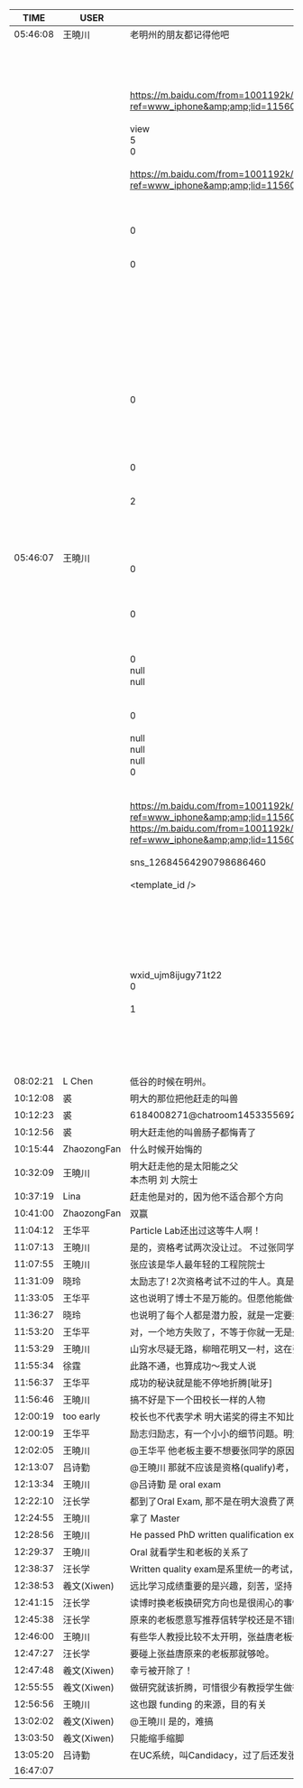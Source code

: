 TIME | USER | MESSAGE
--- | --- | ---
05:46:08 | 王曉川 | 老明州的朋友都记得他吧
05:46:07 | 王曉川 | <?xml version="1.0"?><br/><msg><br/>	<appmsg appid="" sdkver="0"><br/>		<title>张翔出任香港大学校长，他曾摘走美国科技最高奖项—中国光学期刊网</title><br/>		<des>https://m.baidu.com/from=1001192k/bd_page_type=1/ssid=0/uid=0/pu=usm%401%2Csz%401320_1001%2Cta%40iphone_2_4.4_3_537/baiduid=CEF5EAEED77C645559C9F11BE8F3B573/w=0_10_/t=iphone/l=3/tc?ref=www_iphone&amp;amp;lid=11560486001143162648&amp;amp;order=1&amp;amp;fm=alop&amp;amp;tj=www_normal_1_0_10_title&amp;amp;vit=osres&amp;amp;m=8&amp;amp;srd=1&amp;amp;cltj=cloud_title&amp;amp;asres=1&amp;amp;title=%E5%BC%A0%E7%BF%94%E5%87%BA%E4%BB%BB%E9%A6%99%E6%B8%AF%E5%A4%A7%E5%AD%A6%E6%A0%A1%E9%95%BF%2C%E4%BB%96%E6%9B%BE%E6%91%98%E8%B5%B0%E7%BE%8E%E5%9B%BD%E7%A7%91%E6%8A%80%E6%9C%80%E9%AB%98%E5%A5%96%E9%A1%B9...&amp;amp;dict=20&amp;amp;w_qd=IlPT2AEptyoA_yk55AAa6BSx1jZOkokb9CwXfO0Vtf9rYAg6OzJmtYa&amp;amp;sec=25828&amp;amp;di=8e8db424421fd419&amp;amp;bdenc=1&amp;amp;tch=124.0.34.233.0.0&amp;amp;nsrc=IlPT2AEptyoA_yixCFOxXnANedT62v3IEQGG_y2IBj3xjkOsbe0lINooXDLb2Sm515basCPQpqlYhCXyQyMz7qQbiKtjsmcf7n8dd48vg0TTPdRr&amp;amp;eqid=a06f18c49903a800100000065a20dcd9&amp;amp;wd=&amp;amp;c=&amp;amp;from=timeline&amp;amp;isappinstalled=0</des><br/>		<username /><br/>		<action>view</action><br/>		<type>5</type><br/>		<showtype>0</showtype><br/>		<content /><br/>		<url>https://m.baidu.com/from=1001192k/bd_page_type=1/ssid=0/uid=0/pu=usm%401%2Csz%401320_1001%2Cta%40iphone_2_4.4_3_537/baiduid=CEF5EAEED77C645559C9F11BE8F3B573/w=0_10_/t=iphone/l=3/tc?ref=www_iphone&amp;amp;lid=11560486001143162648&amp;amp;order=1&amp;amp;fm=alop&amp;amp;tj=www_normal_1_0_10_title&amp;amp;vit=osres&amp;amp;m=8&amp;amp;srd=1&amp;amp;cltj=cloud_title&amp;amp;asres=1&amp;amp;title=%E5%BC%A0%E7%BF%94%E5%87%BA%E4%BB%BB%E9%A6%99%E6%B8%AF%E5%A4%A7%E5%AD%A6%E6%A0%A1%E9%95%BF%2C%E4%BB%96%E6%9B%BE%E6%91%98%E8%B5%B0%E7%BE%8E%E5%9B%BD%E7%A7%91%E6%8A%80%E6%9C%80%E9%AB%98%E5%A5%96%E9%A1%B9...&amp;amp;dict=20&amp;amp;w_qd=IlPT2AEptyoA_yk55AAa6BSx1jZOkokb9CwXfO0Vtf9rYAg6OzJmtYa&amp;amp;sec=25828&amp;amp;di=8e8db424421fd419&amp;amp;bdenc=1&amp;amp;tch=124.0.34.233.0.0&amp;amp;nsrc=IlPT2AEptyoA_yixCFOxXnANedT62v3IEQGG_y2IBj3xjkOsbe0lINooXDLb2Sm515basCPQpqlYhCXyQyMz7qQbiKtjsmcf7n8dd48vg0TTPdRr&amp;amp;eqid=a06f18c49903a800100000065a20dcd9&amp;amp;wd=&amp;amp;c=&amp;amp;from=timeline&amp;amp;isappinstalled=0</url><br/>		<lowurl /><br/>		<dataurl /><br/>		<lowdataurl /><br/>		<contentattr>0</contentattr><br/>		<streamvideo><br/>			<streamvideourl /><br/>			<streamvideototaltime>0</streamvideototaltime><br/>			<streamvideotitle /><br/>			<streamvideowording /><br/>			<streamvideoweburl /><br/>			<streamvideothumburl /><br/>			<streamvideoaduxinfo /><br/>			<streamvideopublishid /><br/>		</streamvideo><br/>		<canvasPageItem><br/>			<canvasPageXml><![CDATA[]]></canvasPageXml><br/>		</canvasPageItem><br/>		<appattach><br/>			<totallen>0</totallen><br/>			<attachid /><br/>			<cdnattachurl /><br/>			<emoticonmd5 /><br/>			<aeskey /><br/>			<fileext /><br/>			<islargefilemsg>0</islargefilemsg><br/>		</appattach><br/>		<extinfo /><br/>		<androidsource>2</androidsource><br/>		<thumburl /><br/>		<mediatagname /><br/>		<messageaction><![CDATA[]]></messageaction><br/>		<messageext><![CDATA[]]></messageext><br/>		<emoticongift><br/>			<packageflag>0</packageflag><br/>			<packageid /><br/>		</emoticongift><br/>		<emoticonshared><br/>			<packageflag>0</packageflag><br/>			<packageid /><br/>		</emoticonshared><br/>		<designershared><br/>			<designeruin>0</designeruin><br/>			<designername>null</designername><br/>			<designerrediretcturl>null</designerrediretcturl><br/>		</designershared><br/>		<emotionpageshared><br/>			<tid>0</tid><br/>			<title>null</title><br/>			<desc>null</desc><br/>			<iconUrl>null</iconUrl><br/>			<secondUrl>null</secondUrl><br/>			<pageType>0</pageType><br/>		</emotionpageshared><br/>		<webviewshared><br/>			<shareUrlOriginal>https://m.baidu.com/from=1001192k/bd_page_type=1/ssid=0/uid=0/pu=usm%401%2Csz%401320_1001%2Cta%40iphone_2_4.4_3_537/baiduid=CEF5EAEED77C645559C9F11BE8F3B573/w=0_10_/t=iphone/l=3/tc?ref=www_iphone&amp;amp;lid=11560486001143162648&amp;amp;order=1&amp;amp;fm=alop&amp;amp;tj=www_normal_1_0_10_title&amp;amp;vit=osres&amp;amp;m=8&amp;amp;srd=1&amp;amp;cltj=cloud_title&amp;amp;asres=1&amp;amp;title=%E5%BC%A0%E7%BF%94%E5%87%BA%E4%BB%BB%E9%A6%99%E6%B8%AF%E5%A4%A7%E5%AD%A6%E6%A0%A1%E9%95%BF%2C%E4%BB%96%E6%9B%BE%E6%91%98%E8%B5%B0%E7%BE%8E%E5%9B%BD%E7%A7%91%E6%8A%80%E6%9C%80%E9%AB%98%E5%A5%96%E9%A1%B9...&amp;amp;dict=20&amp;amp;w_qd=IlPT2AEptyoA_yk55AAa6BSx1jZOkokb9CwXfO0Vtf9rYAg6OzJmtYa&amp;amp;sec=25828&amp;amp;di=8e8db424421fd419&amp;amp;bdenc=1&amp;amp;tch=124.0.34.233.0.0&amp;amp;nsrc=IlPT2AEptyoA_yixCFOxXnANedT62v3IEQGG_y2IBj3xjkOsbe0lINooXDLb2Sm515basCPQpqlYhCXyQyMz7qQbiKtjsmcf7n8dd48vg0TTPdRr&amp;amp;eqid=a06f18c49903a800100000065a20dcd9&amp;amp;wd=&amp;amp;c=&amp;amp;from=timeline&amp;amp;isappinstalled=0</shareUrlOriginal><br/>			<shareUrlOpen>https://m.baidu.com/from=1001192k/bd_page_type=1/ssid=0/uid=0/pu=usm%401%2Csz%401320_1001%2Cta%40iphone_2_4.4_3_537/baiduid=CEF5EAEED77C645559C9F11BE8F3B573/w=0_10_/t=iphone/l=3/tc?ref=www_iphone&amp;amp;lid=11560486001143162648&amp;amp;order=1&amp;amp;fm=alop&amp;amp;tj=www_normal_1_0_10_title&amp;amp;vit=osres&amp;amp;m=8&amp;amp;srd=1&amp;amp;cltj=cloud_title&amp;amp;asres=1&amp;amp;title=%E5%BC%A0%E7%BF%94%E5%87%BA%E4%BB%BB%E9%A6%99%E6%B8%AF%E5%A4%A7%E5%AD%A6%E6%A0%A1%E9%95%BF%2C%E4%BB%96%E6%9B%BE%E6%91%98%E8%B5%B0%E7%BE%8E%E5%9B%BD%E7%A7%91%E6%8A%80%E6%9C%80%E9%AB%98%E5%A5%96%E9%A1%B9...&amp;amp;dict=20&amp;amp;w_qd=IlPT2AEptyoA_yk55AAa6BSx1jZOkokb9CwXfO0Vtf9rYAg6OzJmtYa&amp;amp;sec=25828&amp;amp;di=8e8db424421fd419&amp;amp;bdenc=1&amp;amp;tch=124.0.34.233.0.0&amp;amp;nsrc=IlPT2AEptyoA_yixCFOxXnANedT62v3IEQGG_y2IBj3xjkOsbe0lINooXDLb2Sm515basCPQpqlYhCXyQyMz7qQbiKtjsmcf7n8dd48vg0TTPdRr&amp;amp;eqid=a06f18c49903a800100000065a20dcd9&amp;amp;wd=&amp;amp;c=&amp;amp;from=timeline&amp;amp;isappinstalled=0</shareUrlOpen><br/>			<jsAppId /><br/>			<publisherId>sns_12684564290798686460</publisherId><br/>		</webviewshared><br/>		<template_id /><br/>		<md5 /><br/>		<weappinfo><br/>			<username /><br/>			<appid /><br/>		</weappinfo><br/>		<statextstr /><br/>	</appmsg><br/>	<fromusername>wxid_ujm8ijugy71t22</fromusername><br/>	<scene>0</scene><br/>	<appinfo><br/>		<version>1</version><br/>		<appname></appname><br/>	</appinfo><br/>	<commenturl></commenturl><br/></msg><br/><br/>
08:02:21 | L Chen | 低谷的时候在明州。
10:12:08 | 裘 | 明大的那位把他赶走的叫兽
10:12:23 | 裘 | <sysmsg type="revokemsg"><revokemsg><session>6184008271@chatroom</session><oldmsgid>1453355692</oldmsgid><msgid>4154294148547819402</msgid><replacemsg><![CDATA["裘" 撤回了一条消息]]></replacemsg></revokemsg></sysmsg>
10:12:56 | 裘 | 明大赶走他的叫兽肠子都悔青了
10:15:44 | ZhaozongFan | 什么时候开始悔的
10:32:09 | 王曉川 | 明大赶走他的是太阳能之父 <br/>本杰明 刘 大院士
10:37:19 | Lina | 赶走他是对的，因为他不适合那个方向
10:41:00 | ZhaozongFan | 双赢
11:04:12 | 王华平 | Particle Lab还出过这等牛人啊！
11:07:13 | 王曉川 | 是的，资格考试两次没让过。 不过张同学后来在光学上的很多思想的火花是在 Particle Lab 点燃的
11:07:55 | 王曉川 | 张应该是华人最年轻的工程院院士
11:31:09 | 晓玲 | 太励志了! 2次资格考试不过的牛人。真是天降大任于斯人的现实版。
11:33:05 | 王华平 | 这也说明了博士不是万能的。但愿他能做个好校长。
11:36:27 | 晓玲 | 也说明了每个人都是潜力股，就是一定要找到真爱。对我们的孩子们也要这样，发掘出他们的特长。
11:53:20 | 王华平 | 对，一个地方失败了，不等于你就一无是处。问题是有多少人有这个毅力和信心和时间去不停地寻找呢。
11:53:29 | 王曉川 | 山穷水尽疑无路，柳暗花明又一村，这在张同学身上的完美体现，从明大硕士的低潮到柏克力博士的高潮，从Penn State 助理教授的低潮到 UCLA tennure 的中潮，直到柏克力的招牌教授，港大校长。 一路走来，不怕折腾
11:55:34 | 徐霆 | 此路不通，也算成功～我丈人说
11:56:37 | 王华平 | 成功的秘诀就是能不停地折腾[呲牙]
11:56:46 | 王曉川 | 搞不好是下一个田校长一样的人物
12:00:19 | too early | 校长也不代表学术 明大诺奖的得主不知比香港大学多多少倍
12:00:19 | 王华平 | 励志归励志，有一个小小的细节问题。明大两次资格考试不通过的学生是用什么方法进入伯克利读博的？
12:02:05 | 王曉川 | @王华平 他老板主要不想要张同学的原因是科研思路不一样，但也希望他走人，给了不错的推荐信
12:13:07 | 吕诗勤 | @王曉川 那就不应该是资格(qualify)考，而是candidacy.  
12:13:34 | 王曉川 | @吕诗勤 是 oral exam 
12:22:10 | 汪长学 | 都到了Oral Exam, 那不是在明大浪费了两年时间？
12:24:55 | 王曉川 | 拿了 Master
12:28:56 | 王曉川 | He passed PhD written qualification exam, failed oral qualification exam twice
12:29:37 | 王曉川 | Oral 就看学生和老板的关系了
12:38:37 | 汪长学 | Written quality exam是系里统一的考试，Oral Exam就看Advisor了。
12:38:53 | 羲文(Xiwen) | 远比学习成绩重要的是兴趣，刻苦，坚持，自信。他有所有这些，怎么能不成功？
12:41:15 | 汪长学 | 读博时换老板换研究方向也是很闹心的事情！
12:45:38 | 汪长学 | 原来的老板愿意写推荐信转学校还是不错的。
12:46:00 | 王曉川 | 有些华人教授比较不太开明，张益唐老板也是这样的人。 张祥是想用物理光学技巧来解决一个粒子颗粒测试问题，但刘院士不支持这标新立异的想法。 大多美国教授估计随你折腾了
12:47:27 | 汪长学 | 要碰上张益唐原来的老板那就够呛。
12:47:48 | 羲文(Xiwen) | 幸亏被开除了！
12:55:55 | 羲文(Xiwen) | 做研究就该折腾，可惜很少有教授学生做得到，太冒险。
12:56:56 | 王曉川 | 这也跟 funding 的来源，目的有关
13:02:02 | 羲文(Xiwen) | @王曉川 是的，难搞
13:03:50 | 羲文(Xiwen) | 只能缩手缩脚
13:05:20 | 吕诗勤 | 在UC系统，叫Candidacy，过了后还发张certificate的。通常跟老板想法不同时，是推荐给别的教授，或者是加个二老板。
16:47:07 | | 
